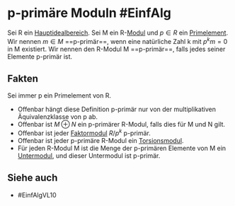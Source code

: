 # p-primäre Moduln #EinfAlg 
Sei R ein [Hauptidealbereich](Einf.%20Alg/Definition/Hauptidealbereiche.md). 
Sei M ein R-[Modul](Einf.%20Alg/Definition/Moduln%20%C3%BCber%20Ringen.md) und $p\in R$ ein [Primelement](Einf.%20Alg/Definition/Primelement.md). Wir nennen $m\in M$ ==p-primär==, wenn eine natürliche Zahl k mit $p^km=0$ in M existiert. Wir nennen den R-Modul M ==p-primär==, falls jedes seiner Elemente p-primär ist.
## Fakten
Sei immer p ein Primelement von R.
- Offenbar hängt diese Definition p-primär nur von der multiplikativen Äquivalenzklasse von p ab.
- Offenbar ist $M\oplus N$ ein p-primärer R-Modul, falls dies für M und N gilt.
- Offenbar ist jeder [Faktormodul](Einf.%20Alg/Definition/Faktormoduln.md) $R/p^k$ p-primär.
- Offenbar ist jeder p-primäre R-Modul ein [Torsionsmodul](Einf.%20Alg/Definition/Torsion.md).
- Für jeden R-Modul M ist die Menge der p-primären Elemente von M ein [Untermodul](Einf.%20Alg/Definition/Untermoduln.md), und dieser Untermodul ist p-primär.
## Siehe auch
- #EinfAlgVL10 